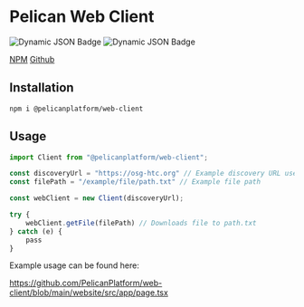 # Pelican Web Client

![Dynamic JSON Badge](https://img.shields.io/badge/dynamic/json?url=https%3A%2F%2Fraw.githubusercontent.com%2FPelicanPlatform%2Fweb-client%2Fmain%2F.github%2Fcoverage%2Fcoverage-summary.json&query=%24.total.statements.pct&label=Code%20Coverage&color=%23cfe4ff) ![Dynamic JSON Badge](https://img.shields.io/badge/dynamic/json?url=https%3A%2F%2Fraw.githubusercontent.com%2FPelicanPlatform%2Fweb-client%2Fmain%2F.github%2Ftests%2Ftest-summary.json&query=%24.numFailedTests&label=Failed%20Tests&color=%23abffae)



[NPM](https://www.npmjs.com/package/@pelicanplatform/web-client)
[Github](https://github.com/PelicanPlatform/web-client)

## Installation

```shell
npm i @pelicanplatform/web-client
```

## Usage

```javascript
import Client from "@pelicanplatform/web-client";

const discoveryUrl = "https://osg-htc.org" // Example discovery URL used for OSDF
const filePath = "/example/file/path.txt" // Example file path

const webClient = new Client(discoveryUrl);

try {
	webClient.getFile(filePath) // Downloads file to path.txt
} catch (e) {
	pass
}
```

Example usage can be found here: 

https://github.com/PelicanPlatform/web-client/blob/main/website/src/app/page.tsx
